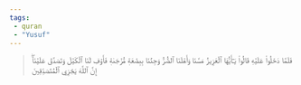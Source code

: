 ```yaml
---
tags: 
 - quran 
 - "Yusuf"
---
```


> فَلَمَّا دَخَلُواْ عَلَيۡهِ قَالُواْ يَـٰٓأَيُّهَا ٱلۡعَزِيزُ مَسَّنَا وَأَهۡلَنَا ٱلضُّرُّ وَجِئۡنَا بِبِضَٰعَةٖ مُّزۡجَىٰةٖ فَأَوۡفِ لَنَا ٱلۡكَيۡلَ وَتَصَدَّقۡ عَلَيۡنَآۖ إِنَّ ٱللَّهَ يَجۡزِي ٱلۡمُتَصَدِّقِينَ
